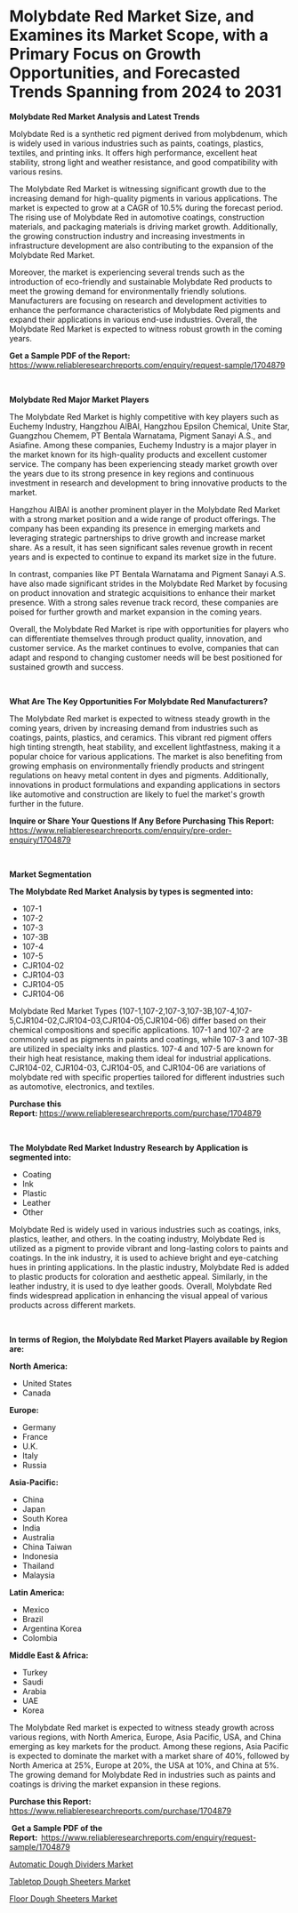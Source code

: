 <p><h1>Molybdate Red Market Size, and Examines its Market Scope, with a Primary Focus on Growth Opportunities, and Forecasted Trends Spanning from 2024 to 2031</h1></p><p><strong>Molybdate Red Market Analysis and Latest Trends</strong></p>
<p><p>Molybdate Red is a synthetic red pigment derived from molybdenum, which is widely used in various industries such as paints, coatings, plastics, textiles, and printing inks. It offers high performance, excellent heat stability, strong light and weather resistance, and good compatibility with various resins.</p><p>The Molybdate Red Market is witnessing significant growth due to the increasing demand for high-quality pigments in various applications. The market is expected to grow at a CAGR of 10.5% during the forecast period. The rising use of Molybdate Red in automotive coatings, construction materials, and packaging materials is driving market growth. Additionally, the growing construction industry and increasing investments in infrastructure development are also contributing to the expansion of the Molybdate Red Market.</p><p>Moreover, the market is experiencing several trends such as the introduction of eco-friendly and sustainable Molybdate Red products to meet the growing demand for environmentally friendly solutions. Manufacturers are focusing on research and development activities to enhance the performance characteristics of Molybdate Red pigments and expand their applications in various end-use industries. Overall, the Molybdate Red Market is expected to witness robust growth in the coming years.</p></p>
<p><strong>Get a Sample PDF of the Report:&nbsp;</strong> <a href="https://www.reliableresearchreports.com/enquiry/request-sample/1704879">https://www.reliableresearchreports.com/enquiry/request-sample/1704879</a></p>
<p>&nbsp;</p>
<p><strong>Molybdate Red Major Market Players</strong></p>
<p><p>The Molybdate Red Market is highly competitive with key players such as Euchemy Industry, Hangzhou AIBAI, Hangzhou Epsilon Chemical, Unite Star, Guangzhou Chemem, PT Bentala Warnatama, Pigment Sanayi A.S., and Asiafine. Among these companies, Euchemy Industry is a major player in the market known for its high-quality products and excellent customer service. The company has been experiencing steady market growth over the years due to its strong presence in key regions and continuous investment in research and development to bring innovative products to the market.</p><p>Hangzhou AIBAI is another prominent player in the Molybdate Red Market with a strong market position and a wide range of product offerings. The company has been expanding its presence in emerging markets and leveraging strategic partnerships to drive growth and increase market share. As a result, it has seen significant sales revenue growth in recent years and is expected to continue to expand its market size in the future.</p><p>In contrast, companies like PT Bentala Warnatama and Pigment Sanayi A.S. have also made significant strides in the Molybdate Red Market by focusing on product innovation and strategic acquisitions to enhance their market presence. With a strong sales revenue track record, these companies are poised for further growth and market expansion in the coming years.</p><p>Overall, the Molybdate Red Market is ripe with opportunities for players who can differentiate themselves through product quality, innovation, and customer service. As the market continues to evolve, companies that can adapt and respond to changing customer needs will be best positioned for sustained growth and success.</p></p>
<p>&nbsp;</p>
<p><strong>What Are The Key Opportunities For Molybdate Red Manufacturers?</strong></p>
<p><p>The Molybdate Red market is expected to witness steady growth in the coming years, driven by increasing demand from industries such as coatings, paints, plastics, and ceramics. This vibrant red pigment offers high tinting strength, heat stability, and excellent lightfastness, making it a popular choice for various applications. The market is also benefiting from growing emphasis on environmentally friendly products and stringent regulations on heavy metal content in dyes and pigments. Additionally, innovations in product formulations and expanding applications in sectors like automotive and construction are likely to fuel the market's growth further in the future.</p></p>
<p><strong>Inquire or Share Your Questions If Any Before Purchasing This Report:</strong> <a href="https://www.reliableresearchreports.com/enquiry/pre-order-enquiry/1704879">https://www.reliableresearchreports.com/enquiry/pre-order-enquiry/1704879</a></p>
<p>&nbsp;</p>
<p><strong>Market Segmentation</strong></p>
<p><strong>The Molybdate Red Market Analysis by types is segmented into:</strong></p>
<p><ul><li>107-1</li><li>107-2</li><li>107-3</li><li>107-3B</li><li>107-4</li><li>107-5</li><li>CJR104-02</li><li>CJR104-03</li><li>CJR104-05</li><li>CJR104-06</li></ul></p>
<p><p>Molybdate Red Market Types (107-1,107-2,107-3,107-3B,107-4,107-5,CJR104-02,CJR104-03,CJR104-05,CJR104-06) differ based on their chemical compositions and specific applications. 107-1 and 107-2 are commonly used as pigments in paints and coatings, while 107-3 and 107-3B are utilized in specialty inks and plastics. 107-4 and 107-5 are known for their high heat resistance, making them ideal for industrial applications. CJR104-02, CJR104-03, CJR104-05, and CJR104-06 are variations of molybdate red with specific properties tailored for different industries such as automotive, electronics, and textiles.</p></p>
<p><strong>Purchase this Report:&nbsp;</strong><a href="https://www.reliableresearchreports.com/purchase/1704879">https://www.reliableresearchreports.com/purchase/1704879</a></p>
<p>&nbsp;</p>
<p><strong>The Molybdate Red Market Industry Research by Application is segmented into:</strong></p>
<p><ul><li>Coating</li><li>Ink</li><li>Plastic</li><li>Leather</li><li>Other</li></ul></p>
<p><p>Molybdate Red is widely used in various industries such as coatings, inks, plastics, leather, and others. In the coating industry, Molybdate Red is utilized as a pigment to provide vibrant and long-lasting colors to paints and coatings. In the ink industry, it is used to achieve bright and eye-catching hues in printing applications. In the plastic industry, Molybdate Red is added to plastic products for coloration and aesthetic appeal. Similarly, in the leather industry, it is used to dye leather goods. Overall, Molybdate Red finds widespread application in enhancing the visual appeal of various products across different markets.</p></p>
<p>&nbsp;</p>
<p><strong>In terms of Region, the Molybdate Red Market Players available by Region are:</strong></p>
<p>
    <p> <strong> North America: </strong>
        <ul>
            <li>United States</li>
            <li>Canada</li>
        </ul>
        </p> 
    <p> <strong> Europe: </strong>
        <ul>
            <li>Germany</li>
            <li>France</li>
            <li>U.K.</li>
            <li>Italy</li>
            <li>Russia</li>
        </ul>
        </p> 
    <p> <strong> Asia-Pacific: </strong>
        <ul>
            <li>China</li>
            <li>Japan</li>
            <li>South Korea</li>
            <li>India</li>
            <li>Australia</li>
            <li>China Taiwan</li>
            <li>Indonesia</li>
            <li>Thailand</li>
            <li>Malaysia</li>
        </ul>
        </p> 
    <p> <strong> Latin America: </strong>
        <ul>
            <li>Mexico</li>
            <li>Brazil</li>
            <li>Argentina Korea</li>
            <li>Colombia</li>
        </ul>
        </p> 
    <p> <strong> Middle East & Africa: </strong>
        <ul>
            <li>Turkey</li>
            <li>Saudi</li>
            <li>Arabia</li>
            <li>UAE</li>
            <li>Korea</li>
        </ul>
    </p>
    </p>
<p><p>The Molybdate Red market is expected to witness steady growth across various regions, with North America, Europe, Asia Pacific, USA, and China emerging as key markets for the product. Among these regions, Asia Pacific is expected to dominate the market with a market share of 40%, followed by North America at 25%, Europe at 20%, the USA at 10%, and China at 5%. The growing demand for Molybdate Red in industries such as paints and coatings is driving the market expansion in these regions.</p></p>
<p><strong>Purchase this Report: </strong><a href="https://www.reliableresearchreports.com/purchase/1704879">https://www.reliableresearchreports.com/purchase/1704879</a></p>
<p>&nbsp;<strong>Get a Sample PDF of the Report:&nbsp;&nbsp;</strong><a href="https://www.reliableresearchreports.com/enquiry/request-sample/1704879">https://www.reliableresearchreports.com/enquiry/request-sample/1704879</a></p>
<p><strong></strong></p>
<p><p><a href="https://view.publitas.com/reportprime-1/insights-into-automatic-dough-dividers-market-size-analysing-market-share-trends-and-growth-from-2023-to-2030/">Automatic Dough Dividers Market</a></p><p><a href="https://view.publitas.com/reportprime-1/tabletop-dough-sheeters-market-size-market-share-and-global-market-analysis-report-2023-2030/">Tabletop Dough Sheeters Market</a></p><p><a href="https://view.publitas.com/reportprime-1/floor-dough-sheeters-market-size-focuses-on-market-dynamics-in-depth-analysis-and-future-projections-of-its-market-forecasted-for-period-from-2023-to-2030/">Floor Dough Sheeters Market</a></p></p>